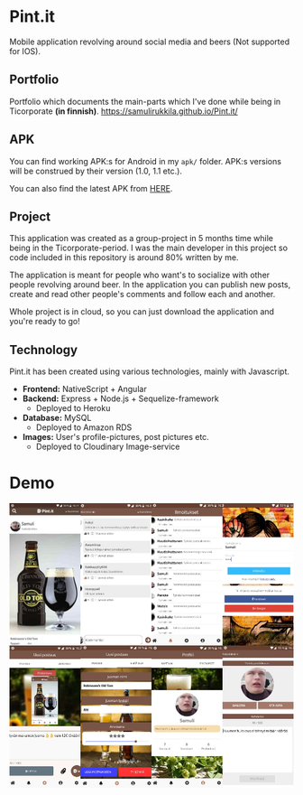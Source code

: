 # Pint<span></span>.it

Mobile application revolving around social media and beers
(Not supported for IOS).

## Portfolio
Portfolio which documents the main-parts which I've done while being in Ticorporate **(in finnish)**.
https://samulirukkila.github.io/Pint.it/

## APK

You can find working APK:s for Android in my ```apk/``` folder. APK:s versions
will be construed by their version (1.0, 1.1 etc.).

You can also find the latest APK from [HERE](https://drive.google.com/open?id=1qlXVHNGnDt01NYakWp3wxT3ZI5llAsmM).

## Project

This application was created as a group-project in 5 months time while being in
the Ticorporate-period. I was the main developer in this project so code included
in this repository is around 80% written by me.

The application is meant for people who want's to socialize with other people revolving around beer. In the application you can publish new posts, create and read
other people's comments and follow each and another.

Whole project is in cloud, so you can just download the application and you're ready
to go!

## Technology

Pint<span></span>.it has been created using various technologies, mainly with Javascript.

- **Frontend:**  NativeScript + Angular
- **Backend:** Express + Node.js + Sequelize-framework 
  - Deployed to Heroku
- **Database:** MySQL
  - Deployed to Amazon RDS
- **Images:** User's profile-pictures, post pictures etc.
  - Deployed to Cloudinary Image-service

# Demo

![Collapsed Image](demo-images/collapsed.png) 

